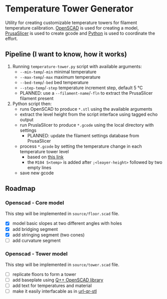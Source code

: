 # Temperature Tower Generator

Utility for creating customizable temperature towers for filament temperature calibration. [OpenSCAD](https://openscad.org/) is used for creating a model, [PrusaSlicer](https://www.prusa3d.com/page/prusaslicer_424/) is used to create gcode and [Python](https://www.python.org/) is used to coordinate the effort.

## Pipeline (I want to know, how it works)

1. Running `temperature-tower.py` script with available arguments:
   - `--min-temp`/`-min` minimal temperature
   - `--max-temp`/`-max` maximum temperature
   - `--bed-temp`/`-bed` bed temperature
   - `--step-temp`/`-step` temperature increment step, default 5 °C
   - PLANNED: use a `--filament-name`/`-fln` to extract the PrusaSlicer filament present
2. Python script then:
   - runs OpenSCAD to produce `*.stl` using the available arguments
   - extract the level height from the script interface using tagged echo output
   - run PruslaSlicer to produce `*.gcode` using the local directory with settings
     - PLANNED: update the filament settings database from PrusaSlicer
   - process `*.gcode` by setting the temperature change in each temperature tower level
     - based on [this link](https://www.thingiverse.com/thing:2729076)
     - the `M104 S<temp>` is added after `;<leayer-height>` followed by two empty lines
   - save new gcode

## Roadmap

### Openscad - Core model

This step will be implemented in `source/floor.scad` file.

- [x] model basic slopes at two different angles with holes
- [x] add bridging segment
- [x] add stringing segment (two cones)
- [ ] add curvature segment 

### Openscad - Tower model

This step will be implemented in `source/tower.scad` file.

- [ ] replicate floors to form a tower
- [ ] add baseplate using [Q++ OpenSCAD library](https://github.com/kubikji2/qpp-openscad-library)
- [ ] add text for temperatures and material
- [ ] make it easily interfacable as in [url-qr-stl](https://github.com/kubikji2/url-qr-stl)
